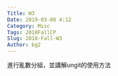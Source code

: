 ```yaml
---
Title: W3
Date: 2019-03-08 4:12
Category: Misc
Tags: 2018FallCP
Slug: 2018-Fall-W3
Author: bg2
---
```




<!-- PELICAN_END_SUMMARY -->

進行亂數分組，並講解ungit的使用方法


